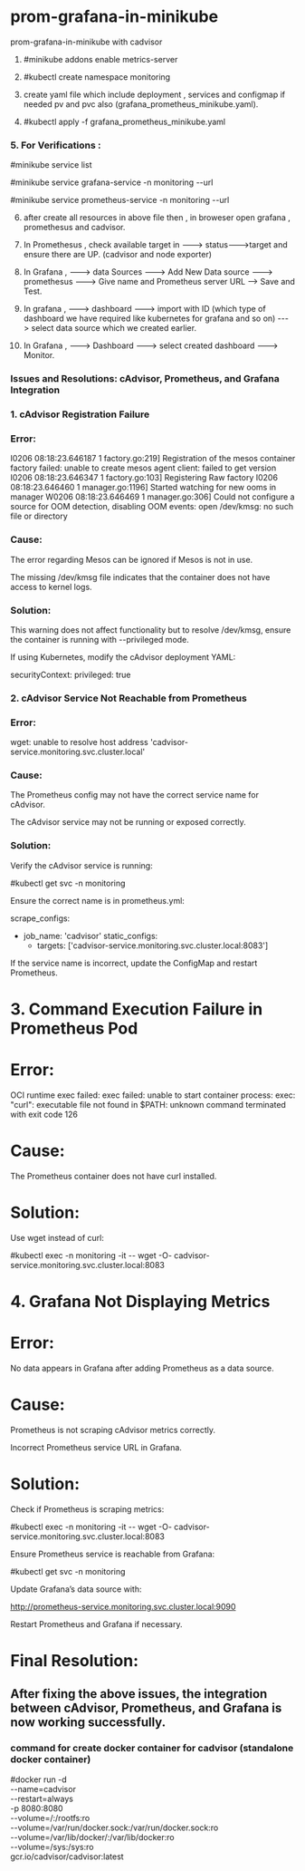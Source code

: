 # prom-grafana-in-minikube
prom-grafana-in-minikube with cadvisor


1. #minikube addons enable metrics-server

2. #kubectl create namespace monitoring

3. create yaml file which include deployment , services and configmap if needed pv and pvc also (grafana_prometheus_minikube.yaml).

4. #kubectl apply -f grafana_prometheus_minikube.yaml

### 5. For Verifications : 

#minikube service list

#minikube service grafana-service -n monitoring --url

#minikube service prometheus-service -n monitoring --url


6. after create all resources in above file then , in broweser open grafana , promethesus and cadvisor.

7. In Promethesus , check available target in ---> status--->target and ensure there are UP. (cadvisor and node exporter)

8. In Grafana , ---> data Sources ---> Add New Data source ---> promethesus ---> Give name and Prometheus server URL --> Save and Test.

9. In grafana , ---> dashboard ---> import with ID (which type of dashboard we have required like kubernetes for grafana and so on) ---> select data source which we created earlier.

10. In Grafana , ---> Dashboard ---> select created dashboard ---> Monitor.


### Issues and Resolutions: cAdvisor, Prometheus, and Grafana Integration

### 1. cAdvisor Registration Failure

### Error:

I0206 08:18:23.646187       1 factory.go:219] Registration of the mesos container factory failed: unable to create mesos agent client: failed to get version
I0206 08:18:23.646347       1 factory.go:103] Registering Raw factory
I0206 08:18:23.646460       1 manager.go:1196] Started watching for new ooms in manager
W0206 08:18:23.646469       1 manager.go:306] Could not configure a source for OOM detection, disabling OOM events: open /dev/kmsg: no such file or directory

### Cause:

The error regarding Mesos can be ignored if Mesos is not in use.

The missing /dev/kmsg file indicates that the container does not have access to kernel logs.

### Solution:

This warning does not affect functionality but to resolve /dev/kmsg, ensure the container is running with --privileged mode.

If using Kubernetes, modify the cAdvisor deployment YAML:

securityContext:
  privileged: true

### 2. cAdvisor Service Not Reachable from Prometheus

### Error:

wget: unable to resolve host address 'cadvisor-service.monitoring.svc.cluster.local'

### Cause:

The Prometheus config may not have the correct service name for cAdvisor.

The cAdvisor service may not be running or exposed correctly.

### Solution:

Verify the cAdvisor service is running:

#kubectl get svc -n monitoring

Ensure the correct name is in prometheus.yml:

scrape_configs:
  - job_name: 'cadvisor'
    static_configs:
      - targets: ['cadvisor-service.monitoring.svc.cluster.local:8083']

If the service name is incorrect, update the ConfigMap and restart Prometheus.

# 3. Command Execution Failure in Prometheus Pod

# Error:

OCI runtime exec failed: exec failed: unable to start container process: exec: "curl": executable file not found in $PATH: unknown
command terminated with exit code 126

# Cause:

The Prometheus container does not have curl installed.

# Solution:

Use wget instead of curl:

#kubectl exec -n monitoring -it <prometheus-pod> -- wget -O- cadvisor-service.monitoring.svc.cluster.local:8083

# 4. Grafana Not Displaying Metrics

# Error:

No data appears in Grafana after adding Prometheus as a data source.

# Cause:

Prometheus is not scraping cAdvisor metrics correctly.

Incorrect Prometheus service URL in Grafana.

# Solution:

Check if Prometheus is scraping metrics:

#kubectl exec -n monitoring -it <prometheus-pod> -- wget -O- cadvisor-service.monitoring.svc.cluster.local:8083

Ensure Prometheus service is reachable from Grafana:

#kubectl get svc -n monitoring

Update Grafana’s data source with:

http://prometheus-service.monitoring.svc.cluster.local:9090

Restart Prometheus and Grafana if necessary.

# Final Resolution:

## After fixing the above issues, the integration between cAdvisor, Prometheus, and Grafana is now working successfully.


### command for create docker container for cadvisor (standalone docker container)
#docker run -d \
  --name=cadvisor \
  --restart=always \
  -p 8080:8080 \
  --volume=/:/rootfs:ro \
  --volume=/var/run/docker.sock:/var/run/docker.sock:ro \
  --volume=/var/lib/docker/:/var/lib/docker:ro \
  --volume=/sys:/sys:ro \
  gcr.io/cadvisor/cadvisor:latest

